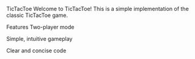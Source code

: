 TicTacToe
Welcome to TicTacToe! This is a simple implementation of the classic TicTacToe game.

Features
Two-player mode

Simple, intuitive gameplay

Clear and concise code